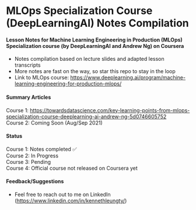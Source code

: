 # MLOps Specialization Course (DeepLearningAI) Notes Compilation

#### Lesson Notes for Machine Learning Engineering in Production (MLOps) Specialization course (by DeepLearningAI and Andrew Ng) on Coursera

- Notes compilation based on lecture slides and adapted lesson transcripts
- More notes are fast on the way, so star this repo to stay in the loop
- Link to MLOps course: https://www.deeplearning.ai/program/machine-learning-engineering-for-production-mlops/

#### Summary Articles
Course 1: https://towardsdatascience.com/key-learning-points-from-mlops-specialization-course-deeplearning-ai-andrew-ng-5d0746605752    
Course 2: Coming Soon (Aug/Sep 2021)

#### Status
Course 1: Notes completed ✅   
Course 2: In Progress  
Course 3: Pending  
Course 4: Official course not released on Coursera yet  

#### Feedback/Suggestions
- Feel free to reach out to me on LinkedIn (https://www.linkedin.com/in/kennethleungty/)  
